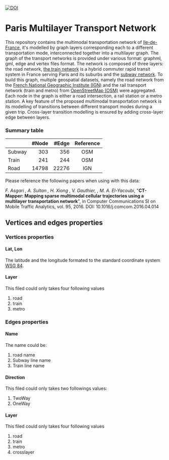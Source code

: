[![DOI](https://zenodo.org/badge/77233450.svg)](https://zenodo.org/badge/latestdoi/77233450)

# Paris Multilayer Transport Network

This repository contains the multimodal transportation network of [Ile-de-France](https://en.wikipedia.org/wiki/%C3%8Ele-de-France),  it's modelled by graph layers corresponding each to a different transportation mode, interconnected together into a multilayer graph. The graph of the transport networks is provided under various format: graphml, gml, edge and vertex files format. The network is composed of three layers: the road network, [the train network](https://en.wikipedia.org/wiki/R%C3%A9seau_Express_R%C3%A9gional) is a hybrid commuter rapid transit system in France serving Paris and its suburbs and the [subway network](https://en.wikipedia.org/wiki/Paris_M%C3%A9tro). To build this graph, multiple geospatial datasets, namely the road network from the [French National Geographic Institute (IGN)](http://www.ign.fr/) and the rail transport network (train and metro) from [OpenStreetMap (OSM)](https://www.openstreetmap.org/#map=5/51.500/-0.100) were aggregated. Each node in the graph is either a road intersection, a rail station or a metro station. A key feature of the proposed multimodal transportation network is its modelling of transitions between different transport modes during a given trip. Cross-layer transition modelling is ensured by adding cross-layer edge between layers.

### Summary table
|         | #Node  | #Edge  | Reference |
|---------|-------:|-------:|:---------:|
| Subway  | 303    | 356    | OSM       |
| Train   | 241    | 244    | OSM       |
| Road    | 14798  | 22276  | IGN       |


Please reference the following papers when using with this data:

_F. Asgari , A. Sultan , H. Xiong , V. Gauthier, , M. A. El-Yacoubi_, "**CT-Mapper: Mapping sparse multimodal cellular trajectories using a multilayer transportation network**", in Computer Communications SI on Mobile Traffic Analytics, vol. 95, 2016. DOI: 10.1016/j.comcom.2016.04.014

## Vertices and edges properties
### Vertices properties
#### Lat, Lon
The latitude and the longitude formated to the standard coordinate system [WSG 84](https://en.wikipedia.org/wiki/World_Geodetic_System#WGS84).

#### Layer
This filed could only takes four following values

1. road
2. train
3. metro

### Edges properties
#### Name
The name could be:

1. road name
2. Subway line name
3. Train line name

#### Direction
This filed could only takes two followings values:

1. TwoWay
2. OneWay

#### Layer
This filed could only takes four following values

1. road
2. train
3. metro
4. crosslayer
